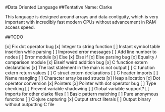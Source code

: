 #Data Oriented Language
##Tentative Name: Clarke

This language is designed around arrays and data contiguity, which is very important with incredibly fast modern CPUs without advancement in RAM access speed.

##TODO

[x] Fix dot operator bug
[x] Integer to string function
[ ] Instant symbol table insertion while parsing
[ ] Improved error messages
[ ] Add line number to nodes
[ ] Error module
[x] Else
[x] Else if
[x] Else parsing bug
[x] Equality / comparison module
[x] Elseif weird addition bug
[x] C function extern declarations
[x] The last statement in the main is not output
[ ] C function extern return values
[ ] C struct extern declarations
[ ] C header imports
[ ] Name mangling
[ ] Character array based structs
[x] Heap allocation
[x] Dot operator conversion
[x] Pointers
[x] Pointer with dot operator bug
[ ] Type checking
[ ] Prevent variable shadowing
[ ] Global variable support?
[ ] Imports for other clarke files
[ ] Basic pattern matching
[ ] Pure anonymous functions
[ ] Clojure capturing
[x] Output struct literals
[ ] Output binary without outputting C file
